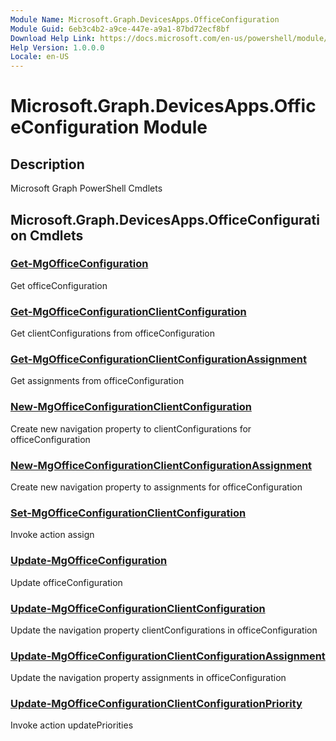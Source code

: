 ```yaml
---
Module Name: Microsoft.Graph.DevicesApps.OfficeConfiguration
Module Guid: 6eb3c4b2-a9ce-447e-a9a1-87bd72ecf8bf
Download Help Link: https://docs.microsoft.com/en-us/powershell/module/microsoft.graph.devicesapps.officeconfiguration
Help Version: 1.0.0.0
Locale: en-US
---
```


# Microsoft.Graph.DevicesApps.OfficeConfiguration Module
## Description
Microsoft Graph PowerShell Cmdlets

## Microsoft.Graph.DevicesApps.OfficeConfiguration Cmdlets
### [Get-MgOfficeConfiguration](Get-MgOfficeConfiguration.md)
Get officeConfiguration

### [Get-MgOfficeConfigurationClientConfiguration](Get-MgOfficeConfigurationClientConfiguration.md)
Get clientConfigurations from officeConfiguration

### [Get-MgOfficeConfigurationClientConfigurationAssignment](Get-MgOfficeConfigurationClientConfigurationAssignment.md)
Get assignments from officeConfiguration

### [New-MgOfficeConfigurationClientConfiguration](New-MgOfficeConfigurationClientConfiguration.md)
Create new navigation property to clientConfigurations for officeConfiguration

### [New-MgOfficeConfigurationClientConfigurationAssignment](New-MgOfficeConfigurationClientConfigurationAssignment.md)
Create new navigation property to assignments for officeConfiguration

### [Set-MgOfficeConfigurationClientConfiguration](Set-MgOfficeConfigurationClientConfiguration.md)
Invoke action assign

### [Update-MgOfficeConfiguration](Update-MgOfficeConfiguration.md)
Update officeConfiguration

### [Update-MgOfficeConfigurationClientConfiguration](Update-MgOfficeConfigurationClientConfiguration.md)
Update the navigation property clientConfigurations in officeConfiguration

### [Update-MgOfficeConfigurationClientConfigurationAssignment](Update-MgOfficeConfigurationClientConfigurationAssignment.md)
Update the navigation property assignments in officeConfiguration

### [Update-MgOfficeConfigurationClientConfigurationPriority](Update-MgOfficeConfigurationClientConfigurationPriority.md)
Invoke action updatePriorities

